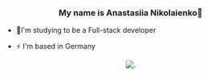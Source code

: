 ### <div align="center">My name is Anastasiia Nikolaienko🌝
</div>  
  

- 🌱I'm studying to be a Full-stack developer  
   
- ⚡ I'm based in Germany

  
<div align="center">
  <img src="https://github.com/user-attachments/assets/9735e6e4-f9a3-4c29-bd30-2fa0a2f9c0a4" alt=".">
</div>
